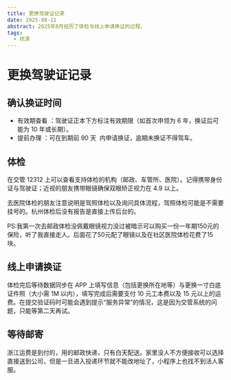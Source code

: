 ```yaml
---
title: 更换驾驶证记录
date: 2025-08-11
abstract: 2025年8月经历了体检与线上申请换证的过程。
tags:
  - 杭漂
---
```


# 更换驾驶证记录

## 确认换证时间

- 有效期查看 ​：驾驶证正本下方标注有效期限（如首次申领为 6 年，换证后可能为 10 年或长期）。
-  提前办理 ​：可在到期前 ​90 天 ​ 内申请换证，逾期未换证不得驾车。

## 体检

在交管 12312 上可以查看支持体检的机构（邮政、车管所、医院）。记得携带身份证与驾驶证；近视的朋友携带眼镜确保双眼矫正视力在 4.9 以上。

去医院体检的朋友注意说明是驾照体检以及询问具体流程，驾照体检可能是不需要挂号的。杭州体检后没有报告是直接上传后台的。

PS:我第一次去邮政体检没佩戴眼镜视力没过被暗示可以购买一份一年期150元的保险，听了我直接走人。后面花了50元配了眼镜以及在社区医院体检花费了15块。

## 线上申请换证

体检完后等待数据同步在 APP 上填写信息（包括更换所在地等）与更换一寸白底证件照（大小需 1M 以内），填写完成后需要支付 10 元工本费以及 15 元以上的运费。在提交验证码时可能会遇到提示“服务异常”的情况，这是因为交管系统的问题，只能等第二天再试。

## 等待邮寄

浙江运费是到付的，用的邮政快递，只有白天配送。家里没人不方便接收可以选择直接送到公司，但是一旦进入投递环节就不能改地址了，小程序上也找不到活人客服。
